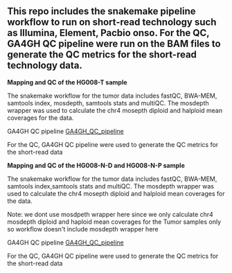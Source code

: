 ## This repo includes the snakemake pipeline workflow to run on short-read technology such as Illumina, Element, Pacbio onso. For the QC, GA4GH QC pipeline were run on the BAM files to generate the QC metrics for the short-read technology data.


**Mapping and QC of the HG008-T sample**

The snakemake workflow for the tumor data includes fastQC, BWA-MEM, samtools index, mosdepth, samtools stats and multiQC. The mosdepth wrapper was used to calculate the chr4 mosepth diploid and halploid mean coverages for the data.

GA4GH QC pipeline
[GA4GH_QC_pipeline](https://github.com/c-BIG/NPM-sample-qc/tree/v0.11.0)

For the QC, GA4GH QC pipeline were used to generate the QC metrics for the short-read data

**Mapping and QC of the HG008-N-D and HG008-N-P sample**

The snakemake workflow for the tumor data includes fastQC, BWA-MEM, samtools index,samtools stats and multiQC. The mosdepth wrapper was used to calculate the chr4 mosepth diploid and halploid mean coverages for the data. 

Note: we dont use mosdpeth wrapper here since we only calculate chr4 mosdepth diploid and haploid mean coverages for the Tumor samples only so workflow doesn't include mosdepth wrapper here

GA4GH QC pipeline 
[GA4GH_QC_pipeline](https://github.com/c-BIG/NPM-sample-qc/tree/v0.11.0)

For the QC, GA4GH QC pipeline were used to generate the QC metrics for the short-read data


